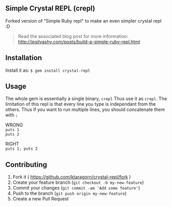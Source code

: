 ## Simple Crystal REPL (crepl)

Forked version of "Simple Ruby repl" to make an even simpler crystal repl :D

> Read the associated blog post for more information:
> http://jpsilvashy.com/posts/build-a-simple-ruby-repl.html  

## Installation
Install it as:
    `$ gem install crystal-repl`

## Usage
The whole gem is essentially a single binary, `crepl`
Thus use it as `crepl`.
The limitation of this repl is that every line you type is independant from the others. Thus if you want to run multiple lines, you should concatenate them with `;`

WRONG   
	`puts 1`   
	`puts 2`

RIGHT   
	`puts 1; puts 2`

## Contributing
1. Fork it ( https://github.com/ktaragorn/crystal-repl/fork )
2. Create your feature branch (`git checkout -b my-new-feature`)
3. Commit your changes (`git commit -am 'Add some feature'`)
4. Push to the branch (`git push origin my-new-feature`)
5. Create a new Pull Request